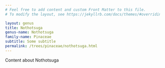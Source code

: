 ```yaml
---
# Feel free to add content and custom Front Matter to this file.
# To modify the layout, see https://jekyllrb.com/docs/themes/#overriding-theme-defaults

layout: genus
title: Nothotsuga
genus-name: Nothotsuga
family-name: Pinaceae
subtitle: Some subtitle
permalink: /trees/pinaceae/nothotsuga.html
---
```


Content about Nothotsuga